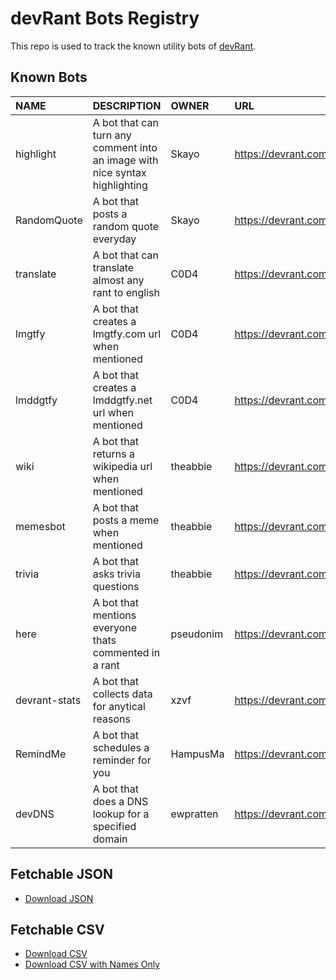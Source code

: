 # devRant Bots Registry

This repo is used to track the known utility bots of [devRant](https://www.devRant.com).


## Known Bots

| NAME           | DESCRIPTION                                                                     | OWNER       | URL                                     |
| :------------- | :-----------------------------------------------------------------------------  | :---------- | :-------------------------------------  |
|  highlight     | A bot that can turn any comment into an image with nice syntax highlighting     | Skayo       | https://devrant.com/users/highlight     |
|  RandomQuote   | A bot that posts a random quote everyday                                        | Skayo       | https://devrant.com/users/RandomQuote   |
|  translate     | A bot that can translate almost any rant to english                             | C0D4        | https://devrant.com/users/translate     |
|  lmgtfy        | A bot that creates a lmgtfy.com url when mentioned                              | C0D4        | https://devrant.com/users/lmgtfy        |
|  lmddgtfy      | A bot that creates a lmddgtfy.net url when mentioned                            | C0D4        | https://devrant.com/users/lmddgtfy      |
|  wiki          | A bot that returns a wikipedia url when mentioned                               | theabbie    | https://devrant.com/users/wiki          |
|  memesbot      | A bot that posts a meme when mentioned                                          | theabbie    | https://devrant.com/users/memesbot      |
|  trivia        | A bot that asks trivia questions                                                | theabbie    | https://devrant.com/users/trivia        |
|  here          | A bot that mentions everyone thats commented in a rant                          | pseudonim   | https://devrant.com/users/here          |
|  devrant-stats | A bot that collects data for anytical reasons                                   | xzvf        | https://devrant.com/users/devrant-stats |
|  RemindMe      | A bot that schedules a reminder for you                                         | HampusMa    | https://devrant.com/users/RemindMe      |
|  devDNS        | A bot that does a DNS lookup for a specified domain                             | ewpratten   | https://devrant.com/users/devDNS        |



## Fetchable JSON

- [Download JSON](bots.json)

## Fetchable CSV

- [Download CSV](bots.csv)
- [Download CSV with Names Only](https://gist.github.com/C0D4-101/f1a50ad4ecf0730550acf8d5d383f63f)

